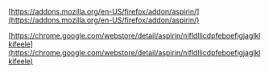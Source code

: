[https://addons.mozilla.org/en-US/firefox/addon/aspirin/](https://addons.mozilla.org/en-US/firefox/addon/aspirin/)

[https://chrome.google.com/webstore/detail/aspirin/nifldllicdpfeboefigjaglklkifeele](https://chrome.google.com/webstore/detail/aspirin/nifldllicdpfeboefigjaglklkifeele)
